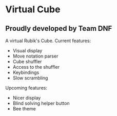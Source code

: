 # Virtual Cube
## Proudly developed by Team DNF

A virtual Rubik's Cube.
Current features:
* Visual display
* Move notation parser
* Cube shuffler
* Access to the shuffler
* Keybindings
* Slow scrambling

Upcoming features:
* Nicer display
* Blind solving helper button
* Bee theme
